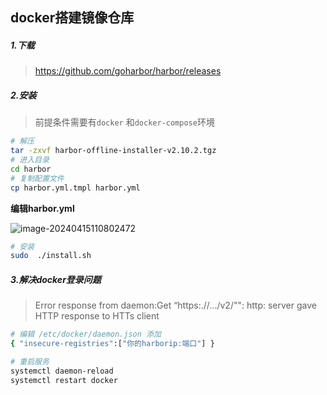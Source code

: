 ## docker搭建镜像仓库

##### 1.下载

> https://github.com/goharbor/harbor/releases

##### 2.安装

> 前提条件需要有`docker` 和`docker-compose`环境

```sh
# 解压
tar -zxvf harbor-offline-installer-v2.10.2.tgz
# 进入目录
cd harbor
# 复制配置文件
cp harbor.yml.tmpl harbor.yml
```

**编辑harbor.yml**

![image-20240415110802472](C:\Users\Administrator\AppData\Roaming\Typora\typora-user-images\image-20240415110802472.png)

```sh
# 安装
sudo  ./install.sh
```

##### 3.解决docker登录问题

> Error response from daemon:Get “https:.//.../v2/"": http: server gave HTTP response to HTTs client

```sh
# 编辑 /etc/docker/daemon.json 添加
{ "insecure-registries":["你的harborip:端口"] }

# 重启服务
systemctl daemon-reload
systemctl restart docker
```

